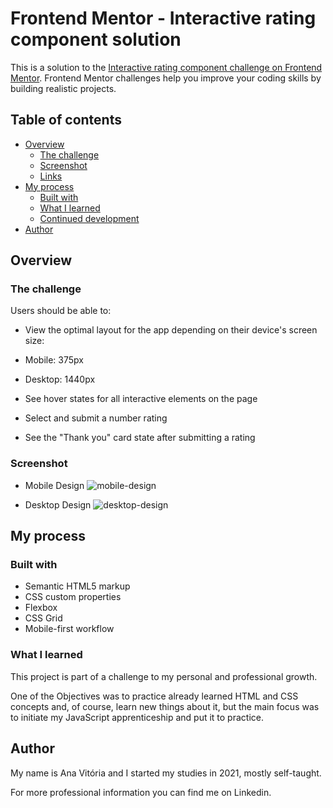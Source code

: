 # Frontend Mentor - Interactive rating component solution

This is a solution to the [Interactive rating component challenge on Frontend Mentor](https://www.frontendmentor.io/challenges/interactive-rating-component-koxpeBUmI). Frontend Mentor challenges help you improve your coding skills by building realistic projects. 

## Table of contents

- [Overview](#overview)
  - [The challenge](#the-challenge)
  - [Screenshot](#screenshot)
  - [Links](#links)
- [My process](#my-process)
  - [Built with](#built-with)
  - [What I learned](#what-i-learned)
  - [Continued development](#continued-development)
- [Author](#author)


## Overview

### The challenge

Users should be able to:

- View the optimal layout for the app depending on their device's screen size: 
- Mobile: 375px
- Desktop: 1440px

- See hover states for all interactive elements on the page
- Select and submit a number rating
- See the "Thank you" card state after submitting a rating

### Screenshot

- Mobile Design
![mobile-design](https://user-images.githubusercontent.com/97908745/171219499-cbf6a219-96ec-40fa-8b76-eb508eb0c31d.png)


- Desktop Design
![desktop-design](https://user-images.githubusercontent.com/97908745/171219825-565a3e5d-11dd-4f2b-95d9-38ac10277e03.png)


## My process

### Built with

- Semantic HTML5 markup
- CSS custom properties
- Flexbox
- CSS Grid
- Mobile-first workflow

### What I learned
This project is part of a challenge to my personal and professional growth.

One of the Objectives was to practice already learned HTML and CSS concepts and, of course, learn new things about it, but the main focus was to initiate my JavaScript apprenticeship and put it to practice.


## Author
My name is Ana Vitória and I started my studies in 2021, mostly self-taught.

For more professional information you can find me on Linkedin.


